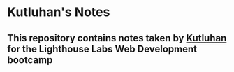 # Kutluhan's Notes

## This repository contains notes taken by [Kutluhan](https://github.com/kutluduman/lighthouse-web-notes) for the Lighthouse Labs Web Development bootcamp

